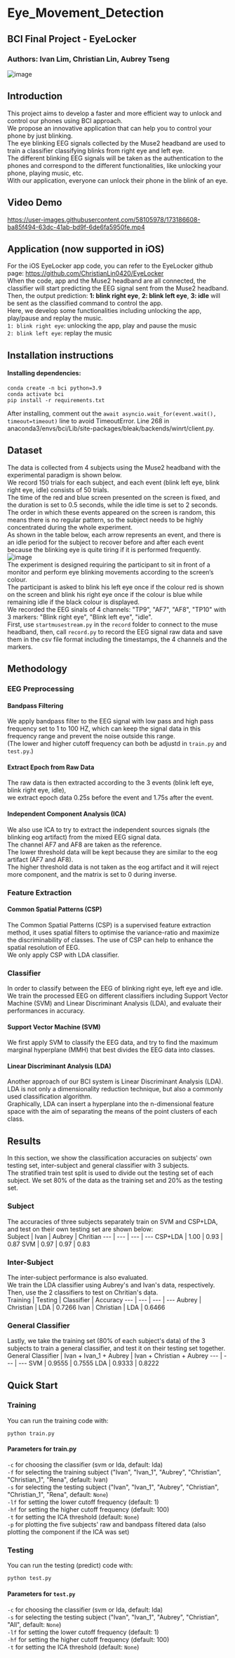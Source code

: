 # Eye_Movement_Detection

## BCI Final Project - EyeLocker

### Authors: Ivan Lim, Christian Lin, Aubrey Tseng
![image](https://user-images.githubusercontent.com/58105978/173184062-202193c5-e286-4e19-854b-d35a3723960b.png)
<br>

## Introduction

This project aims to develop a faster and more efficient way to unlock and control our phones using BCI approach.  <br>
We propose an innovative application that can help you to control your phone by just blinking.  <br>
The eye blinking EEG signals collected by the Muse2 headband are used to train a classifier classifying blinks from right eye and left eye.  <br>
The different blinking EEG signals will be taken as the authentication to the phones and correspond to the different functionalities, like unlocking your phone, playing music, etc. <br>
With our application, everyone can unlock their phone in the blink of an eye.
 <br>
## Video Demo

https://user-images.githubusercontent.com/58105978/173186608-ba85f494-63dc-41ab-bd9f-6de6fa5950fe.mp4



## Application (now supported in iOS)
For the iOS EyeLocker app code, you can refer to the EyeLocker github page: https://github.com/ChristianLin0420/EyeLocker<br>
When the code, app and the Muse2 headband are all connected, the classifier will start predicting the EEG signal sent from the Muse2 headband. <br>
Then, the output prediction: **1: blink right eye**, **2: blink left eye**, **3: idle** will be sent as the classified command to control the app. <br>
Here, we develop some functionalities including unlocking the app, play/pause and replay the music. <br>
`1: blink right eye`: unlocking the app, play and pause the music <br>
`2: blink left eye`: replay the music <br>

## Installation instructions

#### Installing dependencies:

```shell
conda create -n bci python=3.9
conda activate bci
pip install -r requirements.txt
```

After installing, comment out the ```await asyncio.wait_for(event.wait(), timeout=timeout)``` line to avoid TimeoutError. 
Line 268 in anaconda3/envs/bci/Lib/site-packages/bleak/backends/winrt/client.py.

## Dataset

The data is collected from 4 subjects using the Muse2 headband with the experimental paradigm is shown below. <br>
We record 150 trials for each subject, and each event (blink left eye, blink right eye, idle) consists of 50 trials. <br>
The time of the red and blue screen presented on the screen is fixed, and the duration is set to 0.5 seconds, 
while the idle time is set to 2 seconds. <br>
The order in which these events appeared on the screen is random, this means there is no regular pattern, so the subject needs to be highly concentrated during the whole experiment. <br>
As shown in the table below, each arrow represents an event, and there is an idle period for the subject to recover before and after each event because the blinking eye is quite tiring if it is performed frequently. <br>
![image](https://user-images.githubusercontent.com/58105978/173168116-ed4e7b76-a9ea-4c19-a907-9cebe13b99d4.png) <br>
The experiment is designed requiring the participant to sit in front of a monitor and perform eye blinking movements according to the screen’s colour. <br>
The participant is asked to blink his left eye once if the colour red is shown on the screen and blink his right eye once if the colour is blue while remaining idle if the black colour is displayed. <br>
We recorded the EEG sinals of 4 channels: "TP9", "AF7", "AF8", "TP10" with 3 markers: "Blink right eye", "Blink left eye", "idle". <br>
First, use `startmusestream.py` in the `record` folder to connect to the muse headband, then, call `record.py` to record the EEG signal raw data and save them in the csv file format including the timestamps, the 4 channels and the markers. <br>

## Methodology

### EEG Preprocessing

#### Bandpass Filtering
We apply bandpass filter to the EEG signal with low pass and high pass frequency set to 1 to 100 HZ, which can keep the signal data in this frequency range and prevent the noise outside this range. <br>
(The lower and higher cutoff frequency can both be adjustd in `train.py` and `test.py`.) <br>
#### Extract Epoch from Raw Data
The raw data is then extracted according to the 3 events (blink left eye, blink right eye, idle), <br> we extract epoch data 0.25s before the event and 1.75s after the event. <br>
#### Independent Component Analysis (ICA)
We also use ICA to try to extract the independent sources signals (the blinking eog artifact) from the mixed EEG signal data. <br>
The channel AF7 and AF8 are taken as the reference. <br> The lower threshold data will be kept because they are similar to the eog artifact (AF7 and AF8). <br>
The higher threshold data is not taken as the eog artifact and it will reject more component, and the matrix is set to 0 during inverse.

### Feature Extraction

#### Common Spatial Patterns (CSP)
The Common Spatial Patterns (CSP) is a supervised feature extraction method, it uses spatial filters to optimise the variance-ratio and maximize the discriminability of classes. The use of CSP can help to enhance the spatial resolution of EEG. <br>
We only apply CSP with LDA classifier.

### Classifier
In order to classify between the EEG of blinking right eye, left eye and idle. <br>
We train the processed EEG on different classifiers including Support Vector Machine (SVM) and Linear Discriminant Analysis (LDA), and evaluate their performances in accuracy.  

#### Support Vector Machine (SVM)
We first apply SVM to classify the EEG data, and try to find the maximum marginal hyperplane (MMH) that best divides the EEG data into classes.

#### Linear Discriminant Analysis (LDA)
Another approach of our BCI system is Linear Discriminant Analysis (LDA). <br>
LDA is not only a dimensionality reduction technique, but also a commonly used classification algorithm. <br>
Graphically, LDA can insert a hyperplane into the n-dimensional feature space with the aim of separating the means of the point clusters of each class. <br>

## Results

In this section, we show the classification accuracies on subjects' own testing set, inter-subject and general classifier with 3 subjects.<br>
The stratified train test split is used to divide out the testing set of each subject. We set 80% of the data as the training set and 20% as the testing set. <br>
### Subject
The accuracies of three subjects separately train on SVM and CSP+LDA, and test on their own testing set are shown below: <br>
Subject | Ivan | Aubrey | Chritian
--- | --- | --- | ---
CSP+LDA | 1.00  | 0.93 | 0.87
SVM | 0.97 | 0.97 | 0.83

### Inter-Subject
The inter-subject performance is also evaluated. <br>
We train the LDA classifier using Aubrey's and Ivan's data, respectively. Then, use the 2 classifiers to test on Chritian's data. <br>
Training | Testing | Classifier | Accuracy
--- | --- | --- | ---
Aubrey | Christian  | LDA | 0.7266
Ivan | Christian | LDA | 0.6466

### General Classifier
Lastly, we take the training set (80% of each subject's data) of the 3 subjects to train a general classifier, and test it on their testing set together. <br>
General Classifier | Ivan + Ivan_1 + Aubrey | Ivan + Christian + Aubrey
--- | --- | --- 
SVM | 0.9555 | 0.7555
LDA | 0.9333 | 0.8222

## Quick Start

### Training
You can run the training code with:
```shell 
python train.py
```
#### Parameters for train.py
`-c` for choosing the classifier (svm or lda, default: lda) <br>
`-f` for selecting the training subject ("Ivan", "Ivan_1", "Aubrey", "Christian", "Christian_1", "Rena", default: Ivan) <br>
`-s` for selecting the testing subject ("Ivan", "Ivan_1", "Aubrey", "Christian", "Christian_1", "Rena", default: `None`)<br>
`-lf` for setting the lower cutoff frequency (default: 1) <br>
`-hf` for setting the higher cutoff frequency (default: 100)<br>
`-t` for setting the ICA threshold (default: `None`)<br>
`-p` for plotting the five subjects' raw and bandpass filtered data (also plotting the component if the ICA was set) <br>

### Testing
You can run the testing (predict) code with:
```shell 
python test.py
```
#### Parameters for `test.py`
`-c` for choosing the classifier (svm or lda, default: lda) <br>
`-s` for selecting the testing subject ("Ivan", "Ivan_1", "Aubrey", "Christian", "All", default: `None`)<br>
`-lf` for setting the lower cutoff frequency (default: 1) <br>
`-hf` for setting the higher cutoff frequency (default: 100)<br>
`-t` for setting the ICA threshold (default: `None`)<br>
